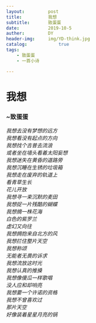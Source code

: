 ```yaml
---
layout:         post
title:          我想
subtitle:       致蛋蛋
date:           2019-10-5
auther:         DY
header-img:     img/YD-think.jpg
catalog:            true
tags:
    - 致蛋蛋
    - 一首小诗

---
```

# 我想  
### ~致蛋蛋    

*我想去没有梦想的远方*  
*我想看没有起点的方向*  
*我想找个吉普去流浪*  
*或者坐在墙头看着太阳妄想*  
*我想迷失在黄昏的道路旁*  
*我想沉睡在生锈的垃圾箱*  
*我想走在废弃的轨道上*  
*看青草生长*  
*花儿开放*  
*我想寻一束沉默的麦田*  
*我想捉一片残酷的蝴蝶*  
*我想摘一株花海*  
*白色的紫罗兰*  
*虚幻又向往*  
*我想拥抱来自北方的风*  
*我想拦住整片天空*  
*我想称颂*  
*无能者无畏的诉求*  
*我想流放这时光*  
*我想认真的推搡*  
*我想像傻瓜一样歌唱*  
*没人应和却响亮*  
*我想要一个许诺的资格*  
*我想不曾喜欢过*  
*那片天空*  
*好像装着星星月亮的锅*  
